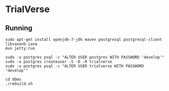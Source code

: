 TrialVerse
==========

Running
-------

	sudo apt-get install openjdk-7-jdk maven postgresql postgresql-client libsaxonb-java
	mvn jetty:run

	sudo -u postgres psql -c "ALTER USER postgres WITH PASSWORD 'develop'"
	sudo -u postgres createuser -S -D -R trialverse
	sudo -u postgres psql -c "ALTER USER trialverse WITH PASSWORD 'develop'"

	cd dbms
	./rebuild.sh
